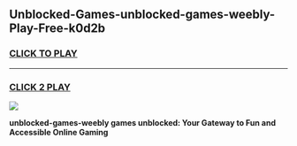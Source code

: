 
## Unblocked-Games-unblocked-games-weebly-Play-Free-k0d2b
<h3>
<a href="https://premium76.site?title=unblocked-games-weebly&ref=18A1">CLICK TO PLAY</a></h3>
<hr>

<h3>
<a href="https://premium76.site?title=unblocked-games-weebly&ref=18A1">CLICK 2 PLAY</a>
  
</h3>

<a href="https://premium76.site?title=unblocked-games-weebly&ref=18A1"><img src="https://clearcache.store/games.png"></a>


**unblocked-games-weebly games unblocked: Your Gateway to Fun and Accessible Online Gaming**
